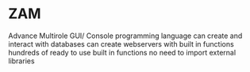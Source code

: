 # ZAM
Advance Multirole GUI/ Console programming language can create and interact with databases can create webservers with built in functions hundreds of ready to use built in functions no need to import external libraries
